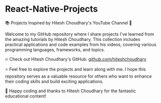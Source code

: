 # React-Native-Projects
📚 Projects Inspired by Hitesh Choudhary's YouTube Channel 🎥

Welcome to my GitHub repository where I share projects I've learned from the amazing tutorials by Hitesh Choudhary. This collection includes practical applications and code examples from his videos, covering various programming languages, frameworks, and topics.

🔥 Check out Hitesh Choudhary's GitHub: [github.com/hiteshchoudhary](https://github.com/hiteshchoudhary)

⭐️ Feel free to explore the projects and learn along with me. I hope this repository serves as a valuable resource for others who want to enhance their coding skills and build exciting applications.

🚀 Happy coding and thanks to Hitesh Choudhary for the fantastic educational content!

